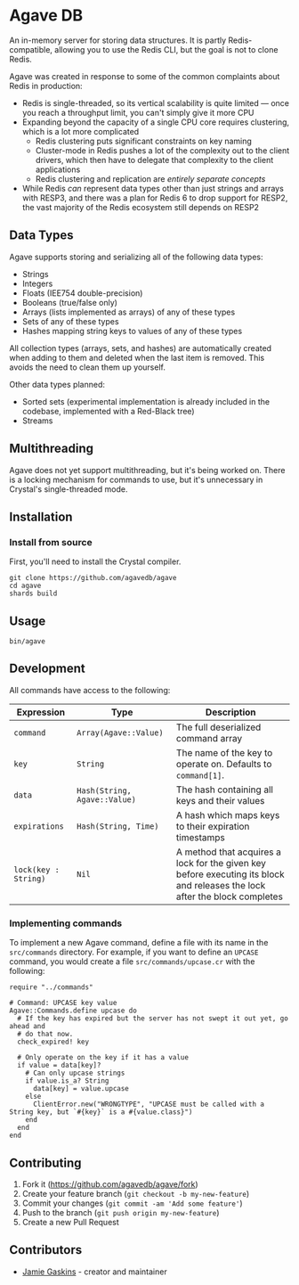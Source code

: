 # Agave DB

An in-memory server for storing data structures. It is partly Redis-compatible, allowing you to use the Redis CLI, but the goal is not to clone Redis.

Agave was created in response to some of the common complaints about Redis in production:

- Redis is single-threaded, so its vertical scalability is quite limited — once you reach a throughput limit, you can't simply give it more CPU
- Expanding beyond the capacity of a single CPU core requires clustering, which is a lot more complicated
  - Redis clustering puts significant constraints on key naming
  - Cluster-mode in Redis pushes a lot of the complexity out to the client drivers, which then have to delegate that complexity to the client applications
  - Redis clustering and replication are _entirely separate concepts_
- While Redis _can_ represent data types other than just strings and arrays with RESP3, and there was a plan for Redis 6 to drop support for RESP2, the vast majority of the Redis ecosystem still depends on RESP2

## Data Types

Agave supports storing and serializing all of the following data types:

- Strings
- Integers
- Floats (IEE754 double-precision)
- Booleans (true/false only)
- Arrays (lists implemented as arrays) of any of these types
- Sets of any of these types
- Hashes mapping string keys to values of any of these types

All collection types (arrays, sets, and hashes) are automatically created when adding to them and deleted when the last item is removed. This avoids the need to clean them up yourself.

Other data types planned:

- Sorted sets (experimental implementation is already included in the codebase, implemented with a Red-Black tree)
- Streams

## Multithreading

Agave does not yet support multithreading, but it's being worked on. There is a locking mechanism for commands to use, but it's unnecessary in Crystal's single-threaded mode.

## Installation

### Install from source

First, you'll need to install the Crystal compiler.

```shell
git clone https://github.com/agavedb/agave
cd agave
shards build
```

## Usage

```shell
bin/agave
```

## Development

All commands have access to the following:

| Expression | Type | Description |
|-|-|-|
| `command` | `Array(Agave::Value)` | The full deserialized command array |
| `key` | `String` | The name of the key to operate on. Defaults to `command[1]`. |
| `data` | `Hash(String, Agave::Value)` | The hash containing all keys and their values |
| `expirations` | `Hash(String, Time)` | A hash which maps keys to their expiration timestamps |
| `lock(key : String)` | `Nil` | A method that acquires a lock for the given key before executing its block and releases the lock after the block completes |

### Implementing commands

To implement a new Agave command, define a file with its name in the `src/commands` directory.  For example, if you want to define an `UPCASE` command, you would create a file `src/commands/upcase.cr` with the following:

```crystal
require "../commands"

# Command: UPCASE key value
Agave::Commands.define upcase do
  # If the key has expired but the server has not swept it out yet, go ahead and
  # do that now.
  check_expired! key

  # Only operate on the key if it has a value
  if value = data[key]?
    # Can only upcase strings
    if value.is_a? String
      data[key] = value.upcase
    else
      ClientError.new("WRONGTYPE", "UPCASE must be called with a String key, but `#{key}` is a #{value.class}")
    end
  end
end
```

## Contributing

1. Fork it (<https://github.com/agavedb/agave/fork>)
2. Create your feature branch (`git checkout -b my-new-feature`)
3. Commit your changes (`git commit -am 'Add some feature'`)
4. Push to the branch (`git push origin my-new-feature`)
5. Create a new Pull Request

## Contributors

- [Jamie Gaskins](https://github.com/jgaskins) - creator and maintainer
